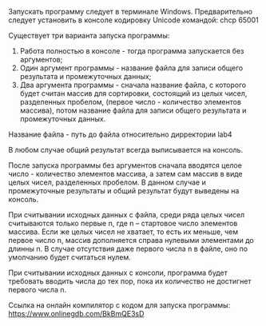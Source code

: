 Запускать программу следует в терминале Windows. 
Предварительно следует установить в консоле кодировку Unicode командой: chcp 65001

Существует три варианта запуска программы:
1) Работа полностью в консоле - тогда программа запускается без аргументов;
2) Один аргумент программы - название файла для записи общего результата и промежуточных данных;
3) Два аргумента программы - сначала название файла, с которого будет считан массив для сортировки, состоящий из целых чисел, 
разделенных пробелом, (первое число - количество элементов массива), потом название файла для записи общего результата и промежуточных данных.

Название файла - путь до файла относительно дирректории lab4

В любом случае общий результат всегда выписывается на консоль.

После запуска программы без аргументов сначала вводятся целое число - количество элементов массива, а затем сам массив в виде целых чисел, 
разделенных пробелом. В данном случае и промежуточные результаты и общий результат будут выведены на консоль.

При считывании исходных данных с файла, среди ряда целых чисел считываются только первые n, где n – стартовое число элементов массива. 
Если же целых чисел не хватает, то есть их меньше, чем первое число n, массив дополняется справа нулевыми элементами до длинны n. 
В случае отсутствия даже первого числа n в файле, оно по умолчанию будет считаться нулем.

При считывании исходных данных с консоли, программа будет требовать вводить числа до тех пор, пока их количество не достигнет первого числа n.

Ссылка на онлайн компилятор с кодом для запуска программы: https://www.onlinegdb.com/BkBmQE3sD